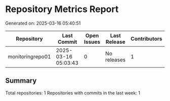# Repository Metrics Report

Generated on: 2025-03-16 05:40:51

| Repository       | Last Commit         |   Open Issues | Last Release   |   Contributors |
|------------------|---------------------|---------------|----------------|----------------|
| monitoringrepo01 | 2025-03-16 05:03:43 |             0 | No releases    |              1 |

## Summary

Total repositories: 1
Repositories with commits in the last week: 1
